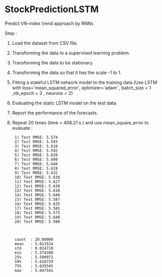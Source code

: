 ﻿# StockPredictionLSTM
Predict VN-index trend approach by  RNNs  
 

Step : 
1. Load the dataset from CSV file.
2. Transforming the data to a supervised learning problem.
3. Transforming the data to be stationary.
4. Transforming the data so that it has the scale -1 to 1.
5. Fitting a stateful LSTM network model to the training data.(Use LSTM with loss='mean_squared_error', optimizer='adam’ , batch_size = 1 ,nb_epoch = 3 , neurons = 2)
6. Evaluating the static LSTM model on the test data.
7. Report the performance of the forecasts.
8. Repeat 20 times (time = 406.21 s ) and use mean_square_error to evaluate : 

		1) Test RMSE: 5.574
		2) Test RMSE: 5.593
		3) Test RMSE: 5.610
		4) Test RMSE: 5.592
		5) Test RMSE: 5.639
		6) Test RMSE: 5.609
		7) Test RMSE: 5.648
		8) Test RMSE: 5.619
		9) Test RMSE: 5.632
		10) Test RMSE: 5.638
		11) Test RMSE: 5.627
		12) Test RMSE: 5.630
		13) Test RMSE: 5.618
		14) Test RMSE: 5.640
		15) Test RMSE: 5.587
		16) Test RMSE: 5.635
		17) Test RMSE: 5.585
		18) Test RMSE: 5.575
		19) Test RMSE: 5.640
		20) Test RMSE: 5.580



		count  : 20.00000
		mean   : 5.613534
		std    : 0.024710
		min    : 5.574390
		25%    : 5.590972
		50%    : 5.618729
		75%    : 5.635545
		max    : 5.647541


